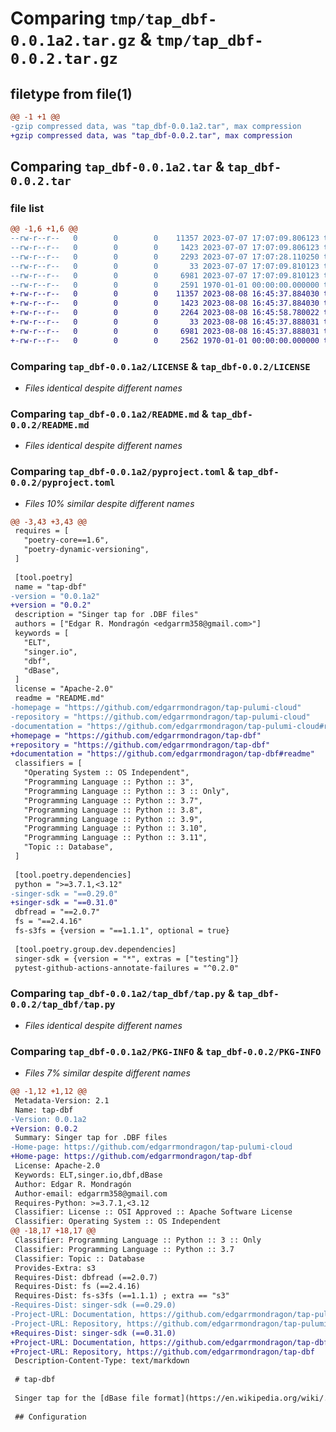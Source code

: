 # Comparing `tmp/tap_dbf-0.0.1a2.tar.gz` & `tmp/tap_dbf-0.0.2.tar.gz`

## filetype from file(1)

```diff
@@ -1 +1 @@
-gzip compressed data, was "tap_dbf-0.0.1a2.tar", max compression
+gzip compressed data, was "tap_dbf-0.0.2.tar", max compression
```

## Comparing `tap_dbf-0.0.1a2.tar` & `tap_dbf-0.0.2.tar`

### file list

```diff
@@ -1,6 +1,6 @@
--rw-r--r--   0        0        0    11357 2023-07-07 17:07:09.806123 tap_dbf-0.0.1a2/LICENSE
--rw-r--r--   0        0        0     1423 2023-07-07 17:07:09.806123 tap_dbf-0.0.1a2/README.md
--rw-r--r--   0        0        0     2293 2023-07-07 17:07:28.110250 tap_dbf-0.0.1a2/pyproject.toml
--rw-r--r--   0        0        0       33 2023-07-07 17:07:09.810123 tap_dbf-0.0.1a2/tap_dbf/__init__.py
--rw-r--r--   0        0        0     6981 2023-07-07 17:07:09.810123 tap_dbf-0.0.1a2/tap_dbf/tap.py
--rw-r--r--   0        0        0     2591 1970-01-01 00:00:00.000000 tap_dbf-0.0.1a2/PKG-INFO
+-rw-r--r--   0        0        0    11357 2023-08-08 16:45:37.884030 tap_dbf-0.0.2/LICENSE
+-rw-r--r--   0        0        0     1423 2023-08-08 16:45:37.884030 tap_dbf-0.0.2/README.md
+-rw-r--r--   0        0        0     2264 2023-08-08 16:45:58.780022 tap_dbf-0.0.2/pyproject.toml
+-rw-r--r--   0        0        0       33 2023-08-08 16:45:37.888031 tap_dbf-0.0.2/tap_dbf/__init__.py
+-rw-r--r--   0        0        0     6981 2023-08-08 16:45:37.888031 tap_dbf-0.0.2/tap_dbf/tap.py
+-rw-r--r--   0        0        0     2562 1970-01-01 00:00:00.000000 tap_dbf-0.0.2/PKG-INFO
```

### Comparing `tap_dbf-0.0.1a2/LICENSE` & `tap_dbf-0.0.2/LICENSE`

 * *Files identical despite different names*

### Comparing `tap_dbf-0.0.1a2/README.md` & `tap_dbf-0.0.2/README.md`

 * *Files identical despite different names*

### Comparing `tap_dbf-0.0.1a2/pyproject.toml` & `tap_dbf-0.0.2/pyproject.toml`

 * *Files 10% similar despite different names*

```diff
@@ -3,43 +3,43 @@
 requires = [
   "poetry-core==1.6",
   "poetry-dynamic-versioning",
 ]
 
 [tool.poetry]
 name = "tap-dbf"
-version = "0.0.1a2"
+version = "0.0.2"
 description = "Singer tap for .DBF files"
 authors = ["Edgar R. Mondragón <edgarrm358@gmail.com>"]
 keywords = [
   "ELT",
   "singer.io",
   "dbf",
   "dBase",
 ]
 license = "Apache-2.0"
 readme = "README.md"
-homepage = "https://github.com/edgarrmondragon/tap-pulumi-cloud"
-repository = "https://github.com/edgarrmondragon/tap-pulumi-cloud"
-documentation = "https://github.com/edgarrmondragon/tap-pulumi-cloud#readme"
+homepage = "https://github.com/edgarrmondragon/tap-dbf"
+repository = "https://github.com/edgarrmondragon/tap-dbf"
+documentation = "https://github.com/edgarrmondragon/tap-dbf#readme"
 classifiers = [
   "Operating System :: OS Independent",
   "Programming Language :: Python :: 3",
   "Programming Language :: Python :: 3 :: Only",
   "Programming Language :: Python :: 3.7",
   "Programming Language :: Python :: 3.8",
   "Programming Language :: Python :: 3.9",
   "Programming Language :: Python :: 3.10",
   "Programming Language :: Python :: 3.11",
   "Topic :: Database",
 ]
 
 [tool.poetry.dependencies]
 python = ">=3.7.1,<3.12"
-singer-sdk = "==0.29.0"
+singer-sdk = "==0.31.0"
 dbfread = "==2.0.7"
 fs = "==2.4.16"
 fs-s3fs = {version = "==1.1.1", optional = true}
 
 [tool.poetry.group.dev.dependencies]
 singer-sdk = {version = "*", extras = ["testing"]}
 pytest-github-actions-annotate-failures = "^0.2.0"
```

### Comparing `tap_dbf-0.0.1a2/tap_dbf/tap.py` & `tap_dbf-0.0.2/tap_dbf/tap.py`

 * *Files identical despite different names*

### Comparing `tap_dbf-0.0.1a2/PKG-INFO` & `tap_dbf-0.0.2/PKG-INFO`

 * *Files 7% similar despite different names*

```diff
@@ -1,12 +1,12 @@
 Metadata-Version: 2.1
 Name: tap-dbf
-Version: 0.0.1a2
+Version: 0.0.2
 Summary: Singer tap for .DBF files
-Home-page: https://github.com/edgarrmondragon/tap-pulumi-cloud
+Home-page: https://github.com/edgarrmondragon/tap-dbf
 License: Apache-2.0
 Keywords: ELT,singer.io,dbf,dBase
 Author: Edgar R. Mondragón
 Author-email: edgarrm358@gmail.com
 Requires-Python: >=3.7.1,<3.12
 Classifier: License :: OSI Approved :: Apache Software License
 Classifier: Operating System :: OS Independent
@@ -18,17 +18,17 @@
 Classifier: Programming Language :: Python :: 3 :: Only
 Classifier: Programming Language :: Python :: 3.7
 Classifier: Topic :: Database
 Provides-Extra: s3
 Requires-Dist: dbfread (==2.0.7)
 Requires-Dist: fs (==2.4.16)
 Requires-Dist: fs-s3fs (==1.1.1) ; extra == "s3"
-Requires-Dist: singer-sdk (==0.29.0)
-Project-URL: Documentation, https://github.com/edgarrmondragon/tap-pulumi-cloud#readme
-Project-URL: Repository, https://github.com/edgarrmondragon/tap-pulumi-cloud
+Requires-Dist: singer-sdk (==0.31.0)
+Project-URL: Documentation, https://github.com/edgarrmondragon/tap-dbf#readme
+Project-URL: Repository, https://github.com/edgarrmondragon/tap-dbf
 Description-Content-Type: text/markdown
 
 # tap-dbf
 
 Singer tap for the [dBase file format](https://en.wikipedia.org/wiki/.dbf).
 
 ## Configuration
```

